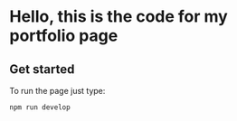 # Hello, this is the code for my portfolio page

## Get started

To run the page just type:
```sh
npm run develop
```
